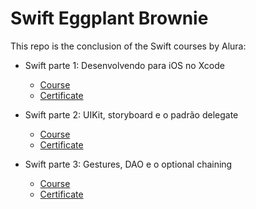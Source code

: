 # Swift Eggplant Brownie

This repo is the conclusion of the Swift courses by Alura:

- Swift parte 1: Desenvolvendo para iOS no Xcode
  - [Course](https://cursos.alura.com.br/course/swift-desenvolvimento-ios)
  - [Certificate](https://cursos.alura.com.br/certificate/03049bcc-798b-4efa-ae31-460272818a4a)

- Swift parte 2: UIKit, storyboard e o padrão delegate
  - [Course](https://cursos.alura.com.br/course/swift-uikit-storyboard)
  - [Certificate](https://cursos.alura.com.br/certificate/d1d41925-a004-48e4-aa34-14788785e693)

- Swift parte 3: Gestures, DAO e o optional chaining
  - [Course](https://cursos.alura.com.br/course/swift-gestures-dao-optional-chaining)
  - [Certificate](https://cursos.alura.com.br/certificate/57b3de9d-94a3-44ec-b904-bfd90d28584f)
